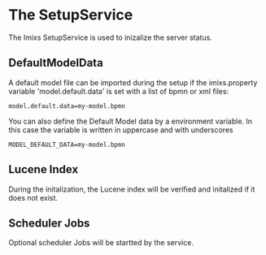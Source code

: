 # The SetupService 

The Imixs SetupService is used to inizalize the server status.

## DefaultModelData

A default model file can be imported during the setup if the imixs.property variable 'model.default.data' is set with a list of bpmn or xml files:

	model.default.data=my-model.bpmn

You can also define the Default Model data by a environment variable. In this case the variable is written in uppercase and with underscores 

	MODEL_DEFAULT_DATA=my-model.bpmn

## Lucene Index
During the initalization, the Lucene index will be verified and initalized if it does not exist. 


  
## Scheduler Jobs

Optional scheduler Jobs will be startted by the service.
